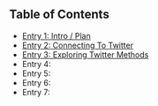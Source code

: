 ## Table of Contents

+ [Entry 1: Intro / Plan](entries/entry_one.md)
+ [Entry 2: Connecting To Twitter](entries/entry_two.md)
+ [Entry 3: Exploring Twitter Methods](entries/entry_three.md)
+ Entry 4:
+ Entry 5:
+ Entry 6: 
+ Entry 7: